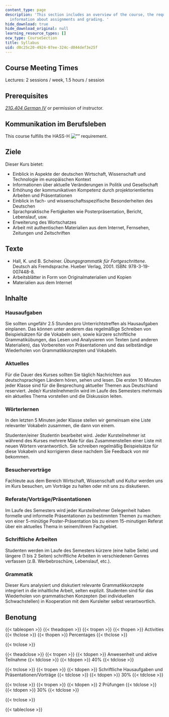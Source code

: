 ```yaml
---
content_type: page
description: 'This section includes an overview of the course, the required text,
  information about assignments and grading. '
hide_download: true
hide_download_original: null
learning_resource_types: []
ocw_type: CourseSection
title: Syllabus
uid: d0c25c20-4924-07ee-324c-d044def3e25f
---
```


Course Meeting Times
--------------------

Lectures: 2 sessions / week, 1.5 hours / session

Prerequisites
-------------

_[21G.404 German IV](/courses/21g-404-german-iv-spring-2005)_ or permission of instructor.

Kommunikation im Berufsleben
----------------------------

This course fulfills the HASS-H ![””](/images/educator/icon-question-hass-h.png) requirement.

Ziele
-----

Dieser Kurs bietet:

*   Einblick in Aspekte der deutschen Wirtschaft, Wissenschaft und Technologie im europäischen Kontext
*   Informationen über aktuelle Veränderungen in Politik und Gesellschaft
*   Erhöhung der kommunikativen Kompetenz durch projektorientiertes Arbeiten und Präsentationen
*   Einblick in fach- und wissenschaftsspezifische Besonderheiten des Deutschen
*   Sprachpraktische Fertigkeiten wie Posterpräsentation, Bericht, Lebenslauf, usw.
*   Erweiterung des Wortschatzes
*   Arbeit mit authentischen Materialien aus dem Internet, Fernsehen, Zeitungen und Zeitschriften

Texte
-----

*   Hall, K. und B. Scheiner. _Übungsgrammatik für Fortgeschrittene_. Deutsch als Fremdsprache. Hueber Verlag, 2001. ISBN: 978-3-19-007448-8.
*   Arbeitsblätter in Form von Originalmaterialien und Kopien
*   Materialien aus dem Internet

Inhalte
-------

### Hausaufgaben

Sie sollten ungefähr 2.5 Stunden pro Unterrichtstreffen als Hausaufgaben einplanen. Das können unter anderem das regelmäßige Schreiben von Beispielsätzen für die Vokabeln sein, sowie kürzere schriftliche Grammatikübungen, das Lesen und Analysieren von Texten (und anderen Materialien), das Vorbereiten von Präsentationen und das selbständige Wiederholen von Grammatikkonzepten und Vokabeln.

### Aktuelles

Für die Dauer des Kurses sollten Sie täglich Nachrichten aus deutschsprachigen Ländern hören, sehen und lesen. Die ersten 10 Minuten jeder Klasse sind für die Besprechung aktueller Themen aus Deutschland reserviert. Jede/r Kursteilnehmer/in wird im Laufe des Semesters mehrmals ein aktuelles Thema vorstellen und die Diskussion leiten.

### Wörterlernen

In den letzten 5 Minuten jeder Klasse stellen wir gemeinsam eine Liste relevanter Vokabeln zusammen, die dann von einem.

Studenten/einer Studentin bearbeitet wird. Jeder Kursteilnehmer ist während des Kurses mehrere Male für das Zusammenstellen einer Liste mit neuen Wörtern verantwortlich. Sie schreiben regelmäßig Beispielsätze für diese Vokabeln und korrigieren diese nachdem Sie Feedback von mir bekommen.

### Besuchervorträge

Fachleute aus dem Bereich Wirtschaft, Wissenschaft und Kultur werden uns im Kurs besuchen, um Vorträge zu halten oder mit uns zu diskutieren.

### Referate/Vorträge/Präsentationen

Im Laufe des Semesters wird jeder Kursteilnehmer Gelegenheit haben formelle und informelle Präsentationen zu bestimmten Themen zu machen: von einer 5-minütige Poster-Präsentation bis zu einem 15-minutigen Referat über ein aktuelles Thema in seinem/ihrem Fachgebiet.

### Schriftliche Arbeiten

Studenten werden im Laufe des Semesters kürzere (eine halbe Seite) und längere (1 bis 2 Seiten) schriftliche Arbeiten in verschiedenen Genres verfassen (z.B. Werbebroschüre, Lebenslauf, etc.).

### Grammatik

Dieser Kurs analysiert und diskutiert relevante Grammatikkonzepte integriert in die inhaltliche Arbeit, selten explizit. Studenten sind für das Wiederholen von grammatischen Konzepten (bei individuellen Schwachstellen) in Kooperation mit dem Kursleiter selbst verantwortlich.

Benotung
--------

{{< tableopen >}}
{{< theadopen >}}
{{< tropen >}}
{{< thopen >}}
Activities
{{< thclose >}}
{{< thopen >}}
Percentages
{{< thclose >}}

{{< trclose >}}

{{< theadclose >}}
{{< tropen >}}
{{< tdopen >}}
Anwesenheit und aktive Teilnahme
{{< tdclose >}}
{{< tdopen >}}
40%
{{< tdclose >}}

{{< trclose >}}
{{< tropen >}}
{{< tdopen >}}
Schriftliche Hausaufgaben und Präsentationen/Vorträge
{{< tdclose >}}
{{< tdopen >}}
30%
{{< tdclose >}}

{{< trclose >}}
{{< tropen >}}
{{< tdopen >}}
2 Prüfungen
{{< tdclose >}}
{{< tdopen >}}
30%
{{< tdclose >}}

{{< trclose >}}

{{< tableclose >}}